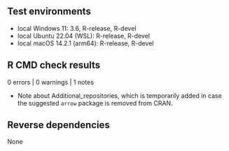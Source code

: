 ## Test environments

- local Windows 11: 3.6, R-release, R-devel
- local Ubuntu 22.04 (WSL): R-release, R-devel
- local macOS 14.2.1 (arm64): R-release, R-devel

## R CMD check results

0 errors | 0 warnings | 1 notes

* Note about Additional_repositories, which is temporarily added in case the suggested `arrow` package is removed from CRAN.

## Reverse dependencies

None